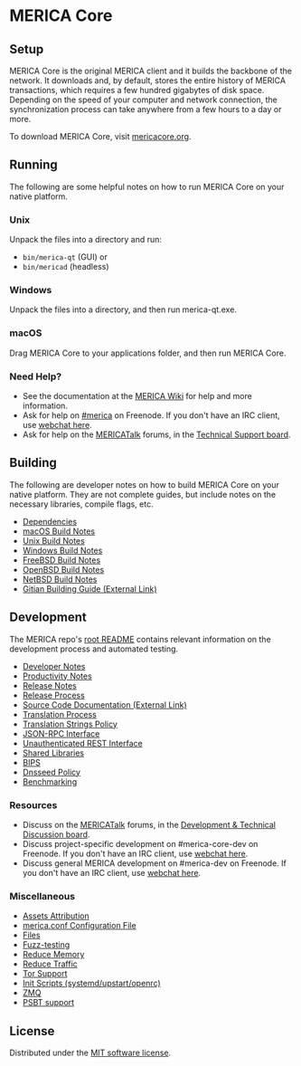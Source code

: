 MERICA Core
=============

Setup
---------------------
MERICA Core is the original MERICA client and it builds the backbone of the network. It downloads and, by default, stores the entire history of MERICA transactions, which requires a few hundred gigabytes of disk space. Depending on the speed of your computer and network connection, the synchronization process can take anywhere from a few hours to a day or more.

To download MERICA Core, visit [mericacore.org](https://mericacore.org/en/download/).

Running
---------------------
The following are some helpful notes on how to run MERICA Core on your native platform.

### Unix

Unpack the files into a directory and run:

- `bin/merica-qt` (GUI) or
- `bin/mericad` (headless)

### Windows

Unpack the files into a directory, and then run merica-qt.exe.

### macOS

Drag MERICA Core to your applications folder, and then run MERICA Core.

### Need Help?

* See the documentation at the [MERICA Wiki](https://en.merica.it/wiki/Main_Page)
for help and more information.
* Ask for help on [#merica](https://webchat.freenode.net/#merica) on Freenode. If you don't have an IRC client, use [webchat here](https://webchat.freenode.net/#merica).
* Ask for help on the [MERICATalk](https://mericatalk.org/) forums, in the [Technical Support board](https://mericatalk.org/index.php?board=4.0).

Building
---------------------
The following are developer notes on how to build MERICA Core on your native platform. They are not complete guides, but include notes on the necessary libraries, compile flags, etc.

- [Dependencies](dependencies.md)
- [macOS Build Notes](build-osx.md)
- [Unix Build Notes](build-unix.md)
- [Windows Build Notes](build-windows.md)
- [FreeBSD Build Notes](build-freebsd.md)
- [OpenBSD Build Notes](build-openbsd.md)
- [NetBSD Build Notes](build-netbsd.md)
- [Gitian Building Guide (External Link)](https://github.com/merica-core/docs/blob/master/gitian-building.md)

Development
---------------------
The MERICA repo's [root README](/README.md) contains relevant information on the development process and automated testing.

- [Developer Notes](developer-notes.md)
- [Productivity Notes](productivity.md)
- [Release Notes](release-notes.md)
- [Release Process](release-process.md)
- [Source Code Documentation (External Link)](https://doxygen.mericacore.org/)
- [Translation Process](translation_process.md)
- [Translation Strings Policy](translation_strings_policy.md)
- [JSON-RPC Interface](JSON-RPC-interface.md)
- [Unauthenticated REST Interface](REST-interface.md)
- [Shared Libraries](shared-libraries.md)
- [BIPS](bips.md)
- [Dnsseed Policy](dnsseed-policy.md)
- [Benchmarking](benchmarking.md)

### Resources
* Discuss on the [MERICATalk](https://mericatalk.org/) forums, in the [Development & Technical Discussion board](https://mericatalk.org/index.php?board=6.0).
* Discuss project-specific development on #merica-core-dev on Freenode. If you don't have an IRC client, use [webchat here](https://webchat.freenode.net/#merica-core-dev).
* Discuss general MERICA development on #merica-dev on Freenode. If you don't have an IRC client, use [webchat here](https://webchat.freenode.net/#merica-dev).

### Miscellaneous
- [Assets Attribution](assets-attribution.md)
- [merica.conf Configuration File](merica-conf.md)
- [Files](files.md)
- [Fuzz-testing](fuzzing.md)
- [Reduce Memory](reduce-memory.md)
- [Reduce Traffic](reduce-traffic.md)
- [Tor Support](tor.md)
- [Init Scripts (systemd/upstart/openrc)](init.md)
- [ZMQ](zmq.md)
- [PSBT support](psbt.md)

License
---------------------
Distributed under the [MIT software license](/COPYING).
